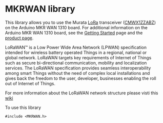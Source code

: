 # MKRWAN library

This library allows you to use the Murata [LoRa](https://www.lora-alliance.org/) transceiver ([CMWX1ZZABZ](https://wireless.murata.com/datasheet?/RFM/data/type_abz.pdf)) on the Arduino MKR WAN 1310 board. For additional information on the Arduino MKR WAN 1310 board, see the [Getting Started](https://www.arduino.cc/en/Guide/MKRWAN1310) page and the [product page](https://store.arduino.cc/mkr-wan-1310).

LoRaWAN™ is a Low Power Wide Area Network (LPWAN) specification intended for wireless battery operated Things in a regional, national or global network. LoRaWAN targets key requirements of Internet of Things such as secure bi-directional communication, mobility and localization services. The LoRaWAN specification provides seamless interoperability among smart Things without the need of complex local installations and gives back the freedom to the user, developer, businesses enabling the roll out of Internet of Things.

For more information about the LoRaWAN network structure please visti this [wiki](https://www.thethingsnetwork.org/wiki/LoRaWAN/Home)

To use this library

```
#include <MKRWAN.h>
```
